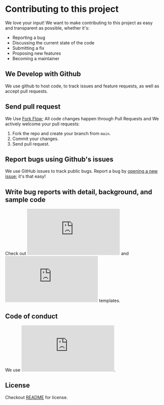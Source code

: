 # Contributing to this project

We love your input! We want to make contributing to this project as easy and transparent as possible, whether it's:

- Reporting a bug
- Discussing the current state of the code
- Submitting a fix
- Proposing new features
- Becoming a maintainer

## We Develop with Github

We use github to host code, to track issues and feature requests, as well as accept pull requests.

## Send pull request

We Use [Fork Flow](https://docs.github.com/en/pull-requests); All code changes happen through Pull Requests and We actively welcome your pull requests:

1. Fork the repo and create your branch from `main`.
2. Commit your changes.
3. Send pull request.

## Report bugs using Github's issues

We use GitHub issues to track public bugs. Report a bug by [opening a new issue](https://github.com/codegeeks-ir/codegeeks-ir/issues/new/choose); it's that easy!

## Write bug reports with detail, background, and sample code

Check out ![bug report](https://github.com/codegeeks-ir/codegeeks-ir/blob/main/.github/ISSUE_TEMPLATE/bug_report.md) and ![feature request](https://github.com/codegeeks-ir/codegeeks-ir/blob/main/.github/ISSUE_TEMPLATE/feature_request.md) templates.

## Code of conduct

We use ![this code of conduct](https://github.com/codegeeks-ir/codegeeks-ir/blob/main/CODE_OF_CONDUCT.md).  

## License

Checkout [README](https://github.com/codegeeks-ir/codegeeks-ir/blob/main/README.md) for license.  
